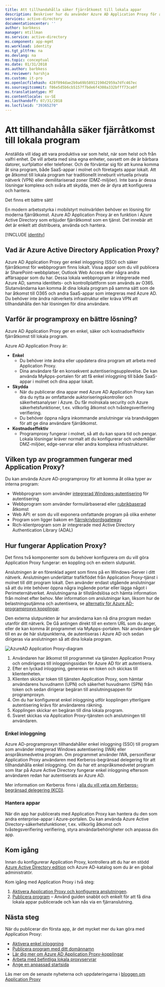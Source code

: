 ```yaml
---
title: Att tillhandahålla säker fjärråtkomst till lokala appar
description: Beskriver hur du använder Azure AD Application Proxy för att tillhandahålla säker fjärråtkomst till lokala appar.
services: active-directory
documentationcenter: ''
author: barbkess
manager: mtillman
ms.service: active-directory
ms.component: app-mgmt
ms.workload: identity
ms.tgt_pltfrm: na
ms.devlang: na
ms.topic: conceptual
ms.date: 01/31/2018
ms.author: barbkess
ms.reviewer: harshja
ms.custom: it-pro
ms.openlocfilehash: 428f094dae2b9a69b58912190d2959a7dfc467ec
ms.sourcegitcommit: f86e5d5b6cb5157f7bde6f4308a332bfff73ca0f
ms.translationtype: MT
ms.contentlocale: sv-SE
ms.lasthandoff: 07/31/2018
ms.locfileid: "39365270"
---
```

# <a name="how-to-provide-secure-remote-access-to-on-premises-applications"></a>Att tillhandahålla säker fjärråtkomst till lokala program

Anställda vill idag att vara produktiva var som helst, när som helst och från valfri enhet. De vill arbeta med sina egna enheter, oavsett om de är bärbara datorer, surfplattor eller telefoner. Och de förväntar sig för att kunna komma åt sina program, både SaaS-appar i molnet och företagets appar lokalt. Att ge åtkomst till lokala program har traditionellt inneburit virtuella privata nätverk (VPN) eller demilitariserad zoner (DMZ-miljöer). Inte bara är dessa lösningar komplexa och svåra att skydda, men de är dyra att konfigurera och hantera.

Det finns ett bättre sätt!

En modern arbetsstyrka i mobilstyrt molnvärlden behöver en lösning för moderna fjärråtkomst. Azure AD Application Proxy är en funktion i Azure Active Directory som erbjuder fjärråtkomst som en tjänst. Det innebär att det är enkelt att distribuera, använda och hantera.

[!INCLUDE [identity](../../../includes/azure-ad-licenses.md)]

## <a name="what-is-azure-active-directory-application-proxy"></a>Vad är Azure Active Directory Application Proxy?
Azure AD Application Proxy ger enkel inloggning (SSO) och säker fjärråtkomst för webbprogram finns lokalt. Vissa appar som du vill publicera är SharePoint-webbplatser, Outlook Web Access eller några andra affärsappar som du har. Dessa lokala webbprogram är integrerade med Azure AD, samma identitets- och kontrollplattform som används av O365. Slutanvändarna kan komma åt dina lokala program på samma sätt som de har åtkomst till O365 och andra SaaS-appar som integreras med Azure AD. Du behöver inte ändra nätverkets infrastruktur eller kräva VPN att tillhandahålla den här lösningen för dina användare.

## <a name="why-is-application-proxy-a-better-solution"></a>Varför är programproxy en bättre lösning?
Azure AD Application Proxy ger en enkel, säker och kostnadseffektiv fjärråtkomst till lokala program.

Azure AD Application Proxy är:

* **Enkel**
   * Du behöver inte ändra eller uppdatera dina program att arbeta med Application Proxy. 
   * Dina användare får en konsekvent autentiseringsupplevelse. De kan använda MyApps-portalen för att få enkel inloggning till både SaaS-appar i molnet och dina appar lokalt. 
* **Skydda**
   * När du publicerar dina appar med Azure AD Application Proxy kan dra du nytta av omfattande auktoriseringskontroller och säkerhetsanalyser i Azure. Du får molnskala security och Azure säkerhetsfunktioner, t.ex. villkorlig åtkomst och tvåstegsverifiering verifiering.
   * Du behöver öppna några inkommande anslutningar via brandväggen för att ge dina användare fjärråtkomst. 
* **Kostnadseffektiv**
   * Programproxy fungerar i molnet, så att du kan spara tid och pengar. Lokala lösningar kräver normalt att du konfigurerar och underhåller DMZ-miljöer, edge-servrar eller andra komplexa infrastrukturer.  

## <a name="what-kind-of-applications-work-with-application-proxy"></a>Vilken typ av programmen fungerar med Application Proxy?
Du kan använda Azure AD-programproxy för att komma åt olika typer av interna program:

* Webbprogram som använder [integrerad Windows-autentisering](application-proxy-configure-single-sign-on-with-kcd.md) för autentisering  
* Webbprogram som använder formulärbaserad eller [rubrikbaserad](application-proxy-configure-single-sign-on-with-ping-access.md) åtkomst  
* Web API: er som du vill exponera omfattande program på olika enheter  
* Program som ligger bakom en [fjärrskrivbordsgateway](application-proxy-integrate-with-remote-desktop-services.md)  
* Rich-klientprogram som är integrerade med Active Directory Authentication Library (ADAL)

## <a name="how-does-application-proxy-work"></a>Hur fungerar Application Proxy?
Det finns två komponenter som du behöver konfigurera om du vill göra Application Proxy fungerar: en koppling och en extern slutpunkt. 

Anslutningen är en förenklad agent som finns på en Windows-Server i ditt nätverk. Anslutningen underlättar trafikflödet från Application Proxy-tjänst i molnet till ditt program lokalt. Den använder endast utgående anslutningar så att du inte behöver öppna några ingående portar eller lägga något i Perimeternätverket. Anslutningarna är tillståndslösa och hämta information från molnet efter behov. Mer information om anslutningar kan, liksom hur de belastningsutjämna och autentisera, se [alternativ för Azure AD-programproxyn kopplingar](application-proxy-connectors.md). 

Den externa slutpunkten är hur användarna kan nå dina program medan utanför ditt nätverk. De Gå antingen direkt till en extern URL som du anger, eller de kan komma åt programmet via MyApps-portalen. När användare går till en av de här slutpunkterna, de autentiseras i Azure AD och sedan dirigeras via anslutningen så att dina lokala program.

 ![AzureAD Application Proxy-diagram](./media/application-proxy/azureappproxxy.png)

1. Användaren har åtkomst till programmet via tjänsten Application Proxy och omdirigeras till inloggningssidan för Azure AD för att autentisera.
2. Efter en lyckad inloggning, genereras en token och skickas till klientenheten.
3. Klienten skickar token till tjänsten Application Proxy, som hämtar användarens huvudnamn (UPN) och säkerhet huvudnamn (SPN) från token och sedan dirigerar begäran till anslutningsappen för programproxyn.
4. Om du har konfigurerat enkel inloggning utför kopplingen ytterligare autentisering krävs för användarens räkning.
5. Kopplingen skickar en begäran till dina lokala program.  
6. Svaret skickas via Application Proxy-tjänsten och anslutningen till användaren.

### <a name="single-sign-on"></a>Enkel inloggning
Azure AD-programproxyn tillhandahåller enkel inloggning (SSO) till program som använder integrerad Windows autentisering (IWA) eller anspråksmedvetna program. Om programmet använder IWA, personifierar Application Proxy användaren med Kerberos-begränsad delegering för att tillhandahålla enkel inloggning. Om du har ett anspråksmedvetet program som litar på Azure Active Directory fungerar enkel inloggning eftersom användaren redan har autentiserats av Azure AD.

Mer information om Kerberos finns i [alla du vill veta om Kerberos-begränsad delegering (KCD)](https://blogs.technet.microsoft.com/applicationproxyblog/2015/09/21/all-you-want-to-know-about-kerberos-constrained-delegation-kcd).

### <a name="managing-apps"></a>Hantera appar
När din app har publicerats med Application Proxy kan hantera du den som andra enterprise-appar i Azure-portalen. Du kan använda Azure Active Directory-säkerhetsfunktioner, t.ex. villkorlig åtkomst och tvåstegsverifiering verifiering, styra användarbehörigheter och anpassa din app. 

## <a name="get-started"></a>Kom igång

Innan du konfigurerar Application Proxy, kontrollera att du har en stödd [Azure Active Directory edition](https://azure.microsoft.com/pricing/details/active-directory/) och Azure AD-katalog som du är en global administratör.

Kom igång med Application Proxy i två steg:

1. [Aktivera Application Proxy och konfigurera anslutningen](application-proxy-enable.md).    
2. [Publicera program](application-proxy-publish-azure-portal.md) – Använd guiden snabbt och enkelt för att få dina lokala appar publicerade och kan nås via en fjärranslutning.

## <a name="whats-next"></a>Nästa steg
När du publicerar din första app, är det mycket mer du kan göra med Application Proxy:

* [Aktivera enkel inloggning](application-proxy-configure-single-sign-on-with-kcd.md)
* [Publicera program med ditt domännamn](application-proxy-configure-custom-domain.md)
* [Lär dig mer om Azure AD Application Proxy-kopplingar](application-proxy-connectors.md)
* [Arbeta med befintliga lokala proxyservrar](application-proxy-configure-connectors-with-proxy-servers.md) 
* [Ange en anpassad startsida](application-proxy-configure-custom-home-page.md)

Läs mer om de senaste nyheterna och uppdateringarna i [bloggen om Application Proxy](http://blogs.technet.com/b/applicationproxyblog/)

